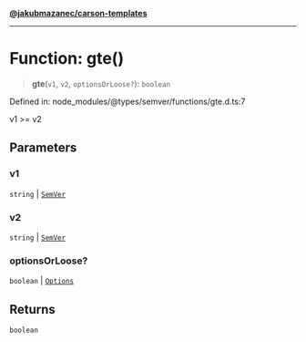 [**@jakubmazanec/carson-templates**](../../../../README.md)

---

# Function: gte()

> **gte**(`v1`, `v2`, `optionsOrLoose?`): `boolean`

Defined in: node_modules/@types/semver/functions/gte.d.ts:7

v1 >= v2

## Parameters

### v1

`string` | [`SemVer`](../classes/SemVer.md)

### v2

`string` | [`SemVer`](../classes/SemVer.md)

### optionsOrLoose?

`boolean` | [`Options`](../interfaces/Options.md)

## Returns

`boolean`
